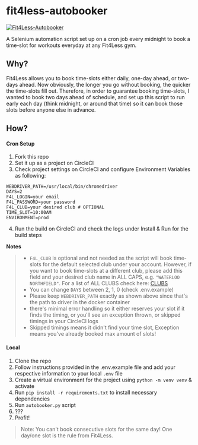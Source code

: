 # fit4less-autobooker

[![Fit4Less-Autobooker](https://circleci.com/gh/chakrakan/fit4less-autobooker.svg?style=svg)](https://circleci.com/gh/chakrakan/fit4less-autobooker)

A Selenium automation script set up on a cron job every midnight to book a time-slot for workouts everyday at any Fit4Less gym.  

## Why?

Fit4Less allows you to book time-slots either daily, one-day ahead, or two-days ahead. Now obviously, the longer you go without booking, the quicker the time-slots fill out. Therefore, in order to guarantee booking time-slots, I wanted to book two days ahead of schedule, and set up this script to run early each day (think midnight, or around that time) so it can book those slots before anyone else in advance.

## How?

#### Cron Setup

1. Fork this repo
2. Set it up as a project on CircleCI
3. Check project settings on CircleCI and configure Environment Variables as following:
   
```shell script
WEBDRIVER_PATH=/usr/local/bin/chromedriver
DAYS=2
F4L_LOGIN=your email
F4L_PASSWORD=your password
F4L_CLUB=your desired club # OPTIONAL
TIME_SLOT=10:00AM
ENVIRONMENT=prod
```

4. Run the build on CircleCI and check the logs under Install & Run for the build steps

**Notes**

> - `F4L_CLUB` is optional and not needed as the script will book time-slots for the default selected club under your account. However, if you want to book time-slots at a different club, please add this field and your desired club name in ALL CAPS, e.g. `"WATERLOO NORTHFIELD"`. For a list of ALL CLUBS check here: [CLUBS](https://github.com/chakrakan/fit4less-autobooker/wiki) 
> - You can change `DAYS` between 2, 1, 0 (check .env.example)  
> - Please keep `WEBDRIVER_PATH` exactly as shown above since that's the path to driver in the docker container
> - there's minimal error handling so it either reserves your slot if it finds the timing, or you'll see an exception thrown, or skipped timings in your CircleCI logs
> - Skipped timings means it didn't find your time slot, Exception means you've already booked max amount of slots!


#### Local

1. Clone the repo
2. Follow instructions provided in the .env.example file and add your respective information to your local `.env` file
3. Create a virtual environment for the project using `python -m venv venv` & activate 
4. Run `pip install -r requirements.txt` to install necessary dependencies
5. Run `autobooker.py` script
6. ???
7. Profit!

> Note: You can't book consecutive slots for the same day! One day/one slot is the rule from Fit4Less.
